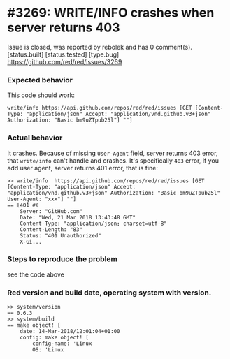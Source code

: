 
#3269: WRITE/INFO crashes when server returns 403
================================================================================
Issue is closed, was reported by rebolek and has 0 comment(s).
[status.built] [status.tested] [type.bug]
<https://github.com/red/red/issues/3269>

### Expected behavior

This code should work:
```
write/info https://api.github.com/repos/red/red/issues [GET [Content-Type: "application/json" Accept: "application/vnd.github.v3+json" Authorization: "Basic bm9uZTpub25l"] ""]
```

### Actual behavior

It crashes. Because of missing `User-Agent` field, server returns 403 error, that `write/info` can't handle and crashes. It's specifically `403` error, if you add user agent, server returns 401 error, that is fine:

```
>> write/info  https://api.github.com/repos/red/red/issues [GET [Content-Type: "application/json" Accept: "application/vnd.github.v3+json" Authorization: "Basic bm9uZTpub25l" User-Agent: "xxx"] ""]
== [401 #(
    Server: "GitHub.com"
    Date: "Wed, 21 Mar 2018 13:43:48 GMT"
    Content-Type: "application/json; charset=utf-8"
    Content-Length: "83"
    Status: "401 Unauthorized"
    X-Gi...
```

### Steps to reproduce the problem

see the code above

### Red version and build date, operating system with version.

```
>> system/version
== 0.6.3
>> system/build
== make object! [
    date: 14-Mar-2018/12:01:04+01:00
    config: make object! [
        config-name: 'Linux
        OS: 'Linux
```



